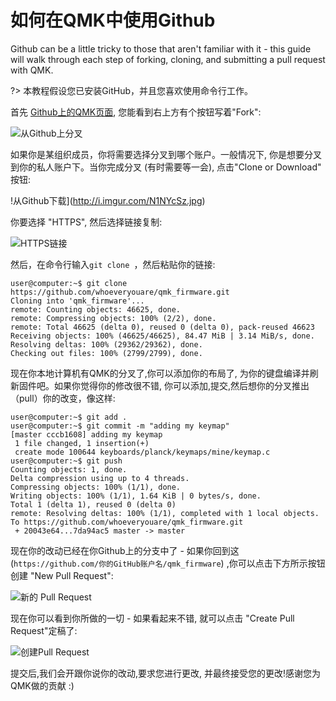 # 如何在QMK中使用Github

Github can be a little tricky to those that aren't familiar with it - this guide will walk through each step of forking, cloning, and submitting a pull request with QMK.

?> 本教程假设您已安装GitHub，并且您喜欢使用命令行工作。

首先 [Github上的QMK页面](https://github.com/qmk/qmk_firmware), 您能看到右上方有个按钮写着"Fork":

![从Github上分叉](http://i.imgur.com/8Toomz4.jpg)

如果你是某组织成员，你将需要选择分叉到哪个账户。一般情况下, 你是想要分叉到你的私人账户下。当你完成分叉 (有时需要等一会), 点击"Clone or Download" 按钮:

!从Github下载](http://i.imgur.com/N1NYcSz.jpg)

你要选择 "HTTPS", 然后选择链接复制:

![HTTPS链接](http://i.imgur.com/eGO0ohO.jpg)

然后，在命令行输入`git clone `，然后粘贴你的链接:

```
user@computer:~$ git clone https://github.com/whoeveryouare/qmk_firmware.git
Cloning into 'qmk_firmware'...
remote: Counting objects: 46625, done.
remote: Compressing objects: 100% (2/2), done.
remote: Total 46625 (delta 0), reused 0 (delta 0), pack-reused 46623
Receiving objects: 100% (46625/46625), 84.47 MiB | 3.14 MiB/s, done.
Resolving deltas: 100% (29362/29362), done.
Checking out files: 100% (2799/2799), done.
```

现在你本地计算机有QMK的分叉了,你可以添加你的布局了, 为你的键盘编译并刷新固件吧。如果你觉得你的修改很不错, 你可以添加,提交,然后想你的分叉推出（pull）你的改变，像这样:

```
user@computer:~$ git add .
user@computer:~$ git commit -m "adding my keymap"
[master cccb1608] adding my keymap
 1 file changed, 1 insertion(+)
 create mode 100644 keyboards/planck/keymaps/mine/keymap.c
user@computer:~$ git push
Counting objects: 1, done.
Delta compression using up to 4 threads.
Compressing objects: 100% (1/1), done.
Writing objects: 100% (1/1), 1.64 KiB | 0 bytes/s, done.
Total 1 (delta 1), reused 0 (delta 0)
remote: Resolving deltas: 100% (1/1), completed with 1 local objects.
To https://github.com/whoeveryouare/qmk_firmware.git
 + 20043e64...7da94ac5 master -> master
```

现在你的改动已经在你Github上的分支中了 - 如果你回到这 (`https://github.com/你的GitHub账户名/qmk_firmware`) ,你可以点击下方所示按钮创建 "New Pull Request":

![新的 Pull Request](http://i.imgur.com/DxMHpJ8.jpg)

现在你可以看到你所做的一切 - 如果看起来不错, 就可以点击 "Create Pull Request"定稿了:

![创建Pull Request](http://i.imgur.com/Ojydlaj.jpg)

提交后,我们会开跟你说你的改动,要求您进行更改, 并最终接受您的更改!感谢您为QMK做的贡献 :)
